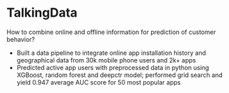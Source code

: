 # TalkingData
How to combine online and offline information for prediction of customer behavior?

- Built a data pipeline to integrate online app installation history and geographical data from 30k mobile phone users and
2k+ apps
- Predicted active app users with preprocessed data in python using XGBoost, random forest and deepctr model; performed
grid search and yield 0.947 average AUC score for 50 most popular apps

